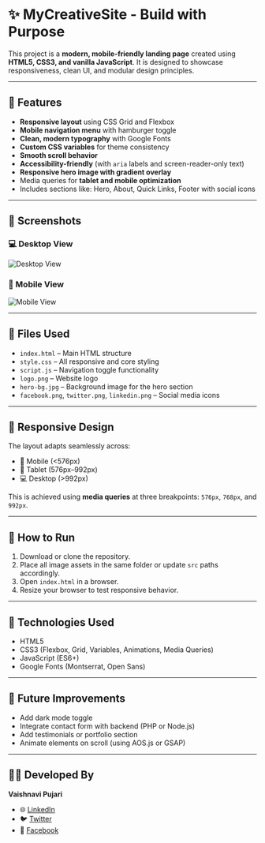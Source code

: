 # ✨ MyCreativeSite - Build with Purpose

This project is a **modern, mobile-friendly landing page** created using **HTML5, CSS3, and vanilla JavaScript**. It is designed to showcase responsiveness, clean UI, and modular design principles.

---

## 🔧 Features

- **Responsive layout** using CSS Grid and Flexbox
- **Mobile navigation menu** with hamburger toggle
- **Clean, modern typography** with Google Fonts
- **Custom CSS variables** for theme consistency
- **Smooth scroll behavior**
- **Accessibility-friendly** (with `aria` labels and screen-reader-only text)
- **Responsive hero image with gradient overlay**
- Media queries for **tablet and mobile optimization**
- Includes sections like: Hero, About, Quick Links, Footer with social icons

---

## 📸 Screenshots

### 💻 Desktop View
![Desktop View](screenshots/desktop-view.png)

### 📱 Mobile View
![Mobile View](screenshots/mobile-view.png)

---

## 📁 Files Used

- `index.html` – Main HTML structure
- `style.css` – All responsive and core styling
- `script.js` – Navigation toggle functionality
- `logo.png` – Website logo
- `hero-bg.jpg` – Background image for the hero section
- `facebook.png`, `twitter.png`, `linkedin.png` – Social media icons

---

## 📱 Responsive Design

The layout adapts seamlessly across:

- 📱 Mobile (<576px)
- 📱 Tablet (576px–992px)
- 💻 Desktop (>992px)

This is achieved using **media queries** at three breakpoints: `576px`, `768px`, and `992px`.

---

## 🚀 How to Run

1. Download or clone the repository.
2. Place all image assets in the same folder or update `src` paths accordingly.
3. Open `index.html` in a browser.
4. Resize your browser to test responsive behavior.

---

## 🧠 Technologies Used

- HTML5
- CSS3 (Flexbox, Grid, Variables, Animations, Media Queries)
- JavaScript (ES6+)
- Google Fonts (Montserrat, Open Sans)

---

## 🧩 Future Improvements

- Add dark mode toggle
- Integrate contact form with backend (PHP or Node.js)
- Add testimonials or portfolio section
- Animate elements on scroll (using AOS.js or GSAP)

---

## 👩‍💻 Developed By

**Vaishnavi Pujari**

- 🌐 [LinkedIn](https://www.linkedin.com/in/vaishnavi-pujari-b62a16366/)
- 🐦 [Twitter](https://twitter.com)
- 📘 [Facebook](https://www.facebook.com/vaishnavi.pujari.54)
